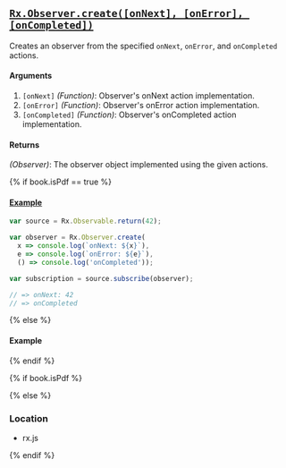 ## [`Rx.Observer.create([onNext], [onError], [onCompleted])`](https://github.com/Reactive-Extensions/RxJS/blob/master/src/core/observer.js#L52)

Creates an observer from the specified `onNext`, `onError`, and `onCompleted` actions.

#### Arguments
1. `[onNext]` *(Function)*: Observer's onNext action implementation.
1. `[onError]` *(Function)*: Observer's onError action implementation.
1. `[onCompleted]` *(Function)*: Observer's onCompleted action implementation.

#### Returns
*(Observer)*: The observer object implemented using the given actions.

{% if book.isPdf == true %}

#### [Example](http://jsbin.com/banep/2/edit?js,console)

```js
var source = Rx.Observable.return(42);

var observer = Rx.Observer.create(
  x => console.log(`onNext: ${x}`),
  e => console.log(`onError: ${e}`),
  () => console.log('onCompleted'));

var subscription = source.subscribe(observer);

// => onNext: 42
// => onCompleted
```

{% else %}

#### Example

[](http://jsbin.com/banep/2/embed?js,console)

{% endif %}

{% if book.isPdf %}



{% else %}

### Location

- rx.js

{% endif %}